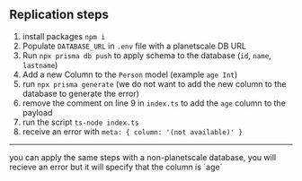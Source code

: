 ## Replication steps

1. install packages `npm i`
2. Populate `DATABASE_URL` in `.env` file with a planetscale DB URL
3. Run `npx prisma db push` to apply schema to the database (`id`, `name`, `lastname`)
4. Add a new Column to the `Person` model (example `age Int`)
5. run `npx prisma generate` (we do not want to add the new column to the database to generate the error)
6. remove the comment on line 9 in `index.ts` to add the `age` column to the payload
7. run the script `ts-node index.ts`
8. receive an error with `meta: { column: '(not available)' }`

<hr>
you can apply the same steps with a non-planetscale database, you will recieve an error but it will specify that the column is `age`